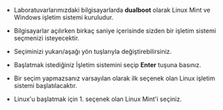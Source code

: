 - Laboratuvarlarımızdaki bilgisayarlarda **dualboot** olarak Linux Mint ve Windows işletim sistemi kuruludur.

- Bilgisayarlar açılırken birkaç saniye içerisinde sizden bir işletim sistemi seçmenizi isteyecektir.

- Seçiminizi yukarı/aşağı yön tuşlarıyla değiştirebilirsiniz.

- Başlatmak istediğiniz İşletim sistemini seçip **Enter** tuşuna basınız.

- Bir seçim yapmazsanız varsayılan olarak ilk seçenek olan Linux işletim sistemi başlatılacaktır.

- Linux'u başlatmak için 1. seçenek olan Linux Mint'i seçiniz.
